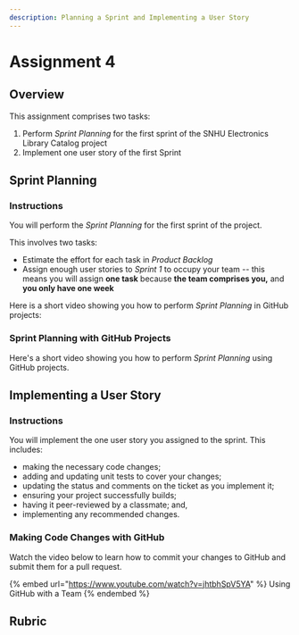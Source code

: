 ```yaml
---
description: Planning a Sprint and Implementing a User Story
---
```


# Assignment 4

## Overview

This assignment comprises two tasks:

1. Perform _Sprint Planning_ for the first sprint of the SNHU Electronics Library Catalog project
2. Implement one user story of the first Sprint

## Sprint Planning

### Instructions

You will perform the _Sprint Planning_ for the first sprint of the project.

This involves two tasks:

* Estimate the effort for each task in _Product Backlog_
* Assign enough user stories to _Sprint 1_ to occupy your team -- this means you will assign **one task** because **the team comprises you,** and **you only have one week**

Here is a short video showing you how to perform _Sprint Planning_ in GitHub projects:

### Sprint Planning with GitHub Projects

Here's a short video showing you how to perform _Sprint Planning_ using GitHub projects.&#x20;

## Implementing a User Story

### Instructions

You will implement the one user story you assigned to the sprint. This includes:

* making the necessary code changes;
* adding and updating unit tests to cover your changes;
* updating the status and comments on the ticket as you implement it;
* ensuring your project successfully builds;
* having it peer-reviewed by a classmate; and,
* implementing any recommended changes.

### Making Code Changes with GitHub

Watch the video below to learn how to commit your changes to GitHub and submit them for a pull request.

{% embed url="https://www.youtube.com/watch?v=jhtbhSpV5YA" %}
Using GitHub with a Team
{% endembed %}

## Rubric
